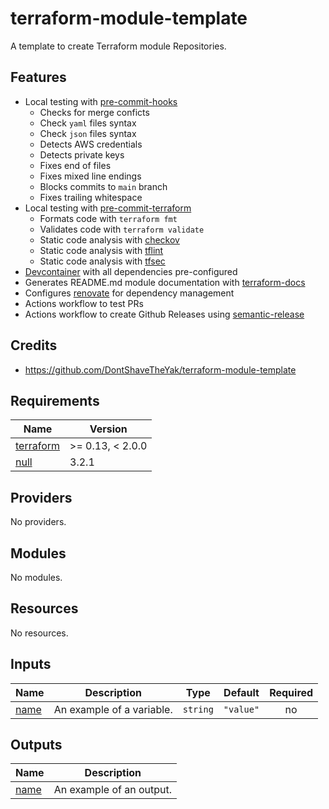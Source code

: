 # terraform-module-template

A template to create Terraform module Repositories.

## Features

* Local testing with [pre-commit-hooks]
    - Checks for merge conficts
    - Check `yaml` files syntax
    - Check `json` files syntax
    - Detects AWS credentials
    - Detects private keys
    - Fixes end of files
    - Fixes mixed line endings
    - Blocks commits to `main` branch
    - Fixes trailing whitespace
* Local testing with [pre-commit-terraform]
    - Formats code with `terraform fmt`
    - Validates code with `terraform validate`
    - Static code analysis with [checkov]
    - Static code analysis with [tflint]
    - Static code analysis with [tfsec]
* [Devcontainer] with all dependencies pre-configured
* Generates README.md module documentation with [terraform-docs]
* Configures [renovate] for dependency management
* Actions workflow to test PRs
* Actions workflow to create Github Releases using [semantic-release]

## Credits

* https://github.com/DontShaveTheYak/terraform-module-template

<!-- BEGIN_TF_DOCS -->
## Requirements

| Name | Version |
|------|---------|
| <a name="requirement_terraform"></a> [terraform](#requirement\_terraform) | >= 0.13, < 2.0.0 |
| <a name="requirement_null"></a> [null](#requirement\_null) | 3.2.1 |

## Providers

No providers.

## Modules

No modules.

## Resources

No resources.

## Inputs

| Name | Description | Type | Default | Required |
|------|-------------|------|---------|:--------:|
| <a name="input_name"></a> [name](#input\_name) | An example of a variable. | `string` | `"value"` | no |

## Outputs

| Name | Description |
|------|-------------|
| <a name="output_name"></a> [name](#output\_name) | An example of an output. |
<!-- END_TF_DOCS -->

<!-- MARKDOWN LINKS & IMAGES -->
<!-- https://www.markdownguide.org/basic-syntax/#reference-style-links -->
[pre-commit-hooks]: https://pre-commit.com/
[pre-commit-terraform]: https://github.com/antonbabenko/pre-commit-terraform
[checkov]: https://github.com/bridgecrewio/checkov
[tflint]: https://github.com/terraform-linters/tflint
[tfsec]: https://github.com/aquasecurity/tfsec
[Devcontainer]: https://code.visualstudio.com/docs/devcontainers/containers
[terraform-docs]: https://github.com/terraform-docs/terraform-docs/
[renovate]: https://github.com/renovatebot/renovate
[semantic-release]: https://github.com/semantic-release/semantic-release
